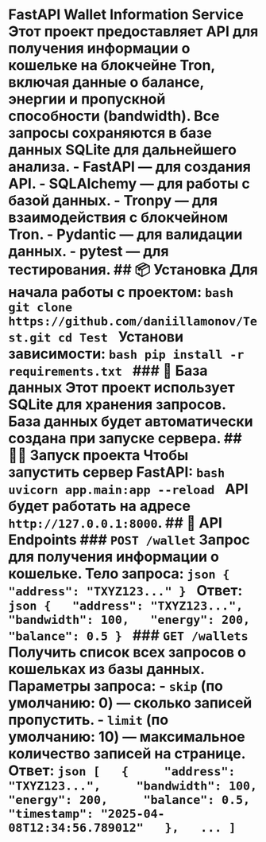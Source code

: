  # FastAPI Wallet Information Service  Этот проект предоставляет API для получения информации о кошельке на блокчейне Tron, включая данные о балансе, энергии и пропускной способности (bandwidth). Все запросы сохраняются в базе данных SQLite для дальнейшего анализа.  - **FastAPI** — для создания API. - **SQLAlchemy** — для работы с базой данных. - **Tronpy** — для взаимодействия с блокчейном Tron. - **Pydantic** — для валидации данных. - **pytest** — для тестирования.  ## 📦 Установка  Для начала работы с проектом:  ```bash git clone https://github.com/daniillamonov/Test.git cd Test ```  Установи зависимости:  ```bash pip install -r requirements.txt ```  ### 🚨 База данных  Этот проект использует **SQLite** для хранения запросов. База данных будет автоматически создана при запуске сервера.  ## 🏃‍♂️ Запуск проекта  Чтобы запустить сервер FastAPI:  ```bash uvicorn app.main:app --reload ```  API будет работать на адресе `http://127.0.0.1:8000`.  ## 📑 API Endpoints  ### `POST /wallet`  Запрос для получения информации о кошельке.  **Тело запроса:**  ```json {   "address": "TXYZ123..." } ```  **Ответ:**  ```json {   "address": "TXYZ123...",   "bandwidth": 100,   "energy": 200,   "balance": 0.5 } ```  ### `GET /wallets`  Получить список всех запросов о кошельках из базы данных.  **Параметры запроса:**  - `skip` (по умолчанию: 0) — сколько записей пропустить. - `limit` (по умолчанию: 10) — максимальное количество записей на странице.  **Ответ:**  ```json [   {     "address": "TXYZ123...",     "bandwidth": 100,     "energy": 200,     "balance": 0.5,     "timestamp": "2025-04-08T12:34:56.789012"   },   ... ] ``` 